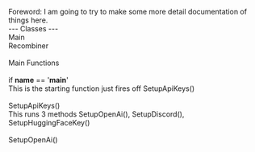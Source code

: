 <h> Foreword: I am going to try to make some more detail documentation of things here. 
<br> --- Classes --- 
<br> Main 
<br> Recombiner 
<br><br> Main Functions
<br><br> if __name__ == '__main__'
<br> This is the starting function just fires off SetupApiKeys()
<br><br> SetupApiKeys()
<br> This runs 3 methods SetupOpenAi(), SetupDiscord(), SetupHuggingFaceKey()
<br><br> SetupOpenAi()



</h>
